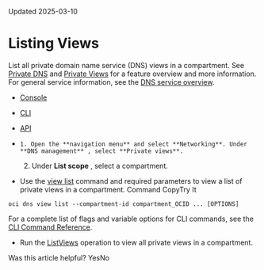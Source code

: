 Updated 2025-03-10
# Listing Views
List all private domain name service (DNS) views in a compartment.
See [Private DNS](https://docs.oracle.com/en-us/iaas/Content/DNS/Tasks/privatedns.htm#private-dns "Create and manage private domain name system \(DNS\) zones.") and [Private Views](https://docs.oracle.com/en-us/iaas/Content/DNS/Concepts/views.htm#top "Use private views to logically group a set of private domain name service \(DNS\) zones. A zone can only belong to a single view.") for a feature overview and more information.
For general service information, see the [DNS service overview](https://docs.oracle.com/en-us/iaas/Content/DNS/Concepts/dnszonemanagement.htm#overview "The DNS service helps you create and manage DNS zones.").
  * [Console](https://docs.oracle.com/en-us/iaas/Content/DNS/Tasks/view-list.htm)
  * [CLI](https://docs.oracle.com/en-us/iaas/Content/DNS/Tasks/view-list.htm)
  * [API](https://docs.oracle.com/en-us/iaas/Content/DNS/Tasks/view-list.htm)


  *     1. Open the **navigation menu** and select **Networking**. Under **DNS management** , select **Private views**.
    2. Under **List scope** , select a compartment.
  * Use the [view list](https://docs.oracle.com/iaas/tools/oci-cli/latest/oci_cli_docs/cmdref/dns/view/list.html) command and required parameters to view a list of private views in a compartment.
Command
CopyTry It
```
oci dns view list --compartment-id compartment_OCID ... [OPTIONS]
```

For a complete list of flags and variable options for CLI commands, see the [CLI Command Reference](https://docs.oracle.com/iaas/tools/oci-cli/latest).
  * Run the [ListViews](https://docs.oracle.com/iaas/api/#/en/dns/latest/View/ListViews) operation to view all private views in a compartment.


Was this article helpful?
YesNo

